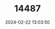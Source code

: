 ---
title: "14487"
category: "Nelsonia neotomodon"
draft: false
date: 2024-02-22 13:03:50
languages:
  English: ["Diminutive Woodrat", "Diminutive Wood Rat"]
  Spanish; Castilian: ["rata enana del oeste"]
---
